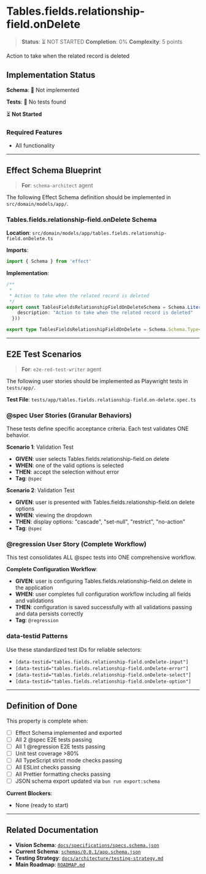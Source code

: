 # Tables.fields.relationship-field.onDelete

> **Status**: ⏳ NOT STARTED
> **Completion**: 0%
> **Complexity**: 5 points

Action to take when the related record is deleted

## Implementation Status

**Schema**: 🔴 Not implemented

**Tests**: 🔴 No tests found

⏳ **Not Started**

### Required Features

- All functionality

---

## Effect Schema Blueprint

> **For**: `schema-architect` agent

The following Effect Schema definition should be implemented in `src/domain/models/app/`.

### Tables.fields.relationship-field.onDelete Schema

**Location**: `src/domain/models/app/tables.fields.relationship-field.onDelete.ts`

**Imports**:

```typescript
import { Schema } from 'effect'
```

**Implementation**:

```typescript
/**
 * 
 * Action to take when the related record is deleted
 */
export const TablesFieldsRelationshipFieldOnDeleteSchema = Schema.Literal("cascade", "set-null", "restrict", "no-action").pipe(Schema.annotations({
    description: "Action to take when the related record is deleted"
  }))

export type TablesFieldsRelationshipFieldOnDelete = Schema.Schema.Type<typeof TablesFieldsRelationshipFieldOnDeleteSchema>
```

---

## E2E Test Scenarios

> **For**: `e2e-red-test-writer` agent

The following user stories should be implemented as Playwright tests in `tests/app/`.

**Test File**: `tests/app/tables.fields.relationship-field.on-delete.spec.ts`

### @spec User Stories (Granular Behaviors)

These tests define specific acceptance criteria. Each test validates ONE behavior.

**Scenario 1**: Validation Test

- **GIVEN**: user selects Tables.fields.relationship-field.on delete
- **WHEN**: one of the valid options is selected
- **THEN**: accept the selection without error
- **Tag**: `@spec`

**Scenario 2**: Validation Test

- **GIVEN**: user is presented with Tables.fields.relationship-field.on delete options
- **WHEN**: viewing the dropdown
- **THEN**: display options: "cascade", "set-null", "restrict", "no-action"
- **Tag**: `@spec`

### @regression User Story (Complete Workflow)

This test consolidates ALL @spec tests into ONE comprehensive workflow.

**Complete Configuration Workflow**:

- **GIVEN**: user is configuring Tables.fields.relationship-field.on delete in the application
- **WHEN**: user completes full configuration workflow including all fields and validations
- **THEN**: configuration is saved successfully with all validations passing and data persists correctly
- **Tag**: `@regression`

### data-testid Patterns

Use these standardized test IDs for reliable selectors:

- `[data-testid="tables.fields.relationship-field.onDelete-input"]`
- `[data-testid="tables.fields.relationship-field.onDelete-error"]`
- `[data-testid="tables.fields.relationship-field.onDelete-select"]`
- `[data-testid="tables.fields.relationship-field.onDelete-option"]`

---

## Definition of Done

This property is complete when:

- [ ] Effect Schema implemented and exported
- [ ] All 2 @spec E2E tests passing
- [ ] All 1 @regression E2E tests passing
- [ ] Unit test coverage >80%
- [ ] All TypeScript strict mode checks passing
- [ ] All ESLint checks passing
- [ ] All Prettier formatting checks passing
- [ ] JSON schema export updated via `bun run export:schema`

**Current Blockers**:

- None (ready to start)

---

## Related Documentation

- **Vision Schema**: [`docs/specifications/specs.schema.json`](../specs.schema.json)
- **Current Schema**: [`schemas/0.0.1/app.schema.json`](../../schemas/0.0.1/app.schema.json)
- **Testing Strategy**: [`docs/architecture/testing-strategy.md`](../../architecture/testing-strategy.md)
- **Main Roadmap**: [`ROADMAP.md`](../../../ROADMAP.md)

